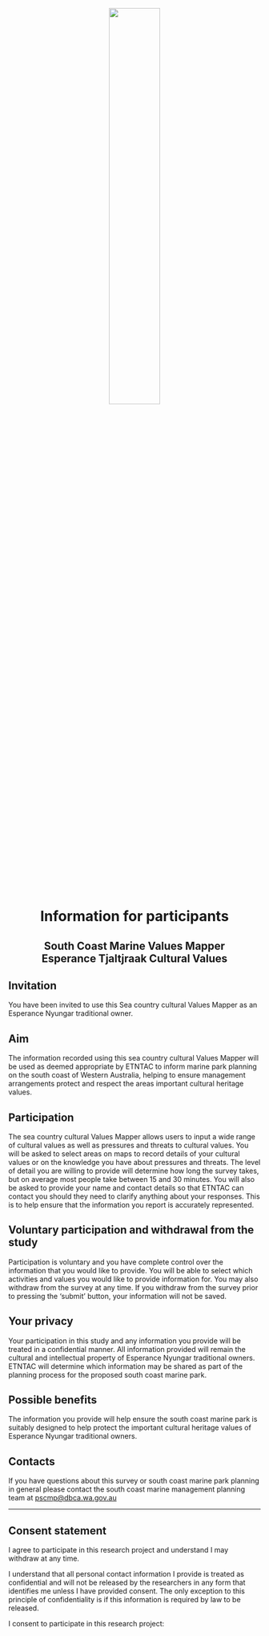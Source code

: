 <p style="text-align: center;"> <img src="etntac logo.png" width="45%" /> </p>

<h1><p style="text-align: center;"> Information for participants</p></h1>
<h2><p style="text-align: center;">South Coast Marine Values Mapper</br>Esperance Tjaltjraak Cultural Values</p></h2>

## Invitation

You have been invited to use this Sea country cultural Values Mapper as an Esperance Nyungar traditional owner.

## Aim

The information recorded using this sea country cultural Values Mapper will be used as deemed appropriate by ETNTAC to inform marine park planning on the south coast of Western Australia, helping to ensure management arrangements protect and respect the areas important cultural heritage values.

## Participation

The sea country cultural Values Mapper allows users to input a wide range of cultural values as well as pressures and threats to cultural values. You will be asked to select areas on maps to record details of your cultural values or on the knowledge you have about pressures and threats. The level of detail you are willing to provide will determine how long the survey takes, but on average most people take between 15 and 30 minutes. You will also be asked to provide your name and contact details so that ETNTAC can contact you should they need to clarify anything about your responses. This is to help ensure that the information you report is accurately represented.

## Voluntary participation and withdrawal from the study

Participation is voluntary and you have complete control over the information that you would like to provide. You will be able to select which activities and values you would like to provide information for. You may also withdraw from the survey at any time. If you withdraw from the survey prior to pressing the ‘submit’ button, your information will not be saved. 

## Your privacy

Your participation in this study and any information you provide will be treated in a confidential manner. All information provided will remain the cultural and intellectual property of Esperance Nyungar traditional owners. ETNTAC will determine which information may be shared as part of the planning process for the proposed south coast marine park.

## Possible benefits

The information you provide will help ensure the south coast marine park is suitably designed to help protect the important cultural heritage values of Esperance Nyungar traditional owners.

## Contacts

If you have questions about this survey or south coast marine park planning in general please contact the south coast marine management planning team at pscmp@dbca.wa.gov.au

---

## Consent statement

I agree to participate in this research project and understand  I may withdraw at any time. 

I understand that all personal contact information  I provide is treated as confidential and will not be released by the researchers in any form that identifies me unless I have provided consent. The only exception to this principle of confidentiality is if this information is required by law to be released.

I consent to participate in this research project:
